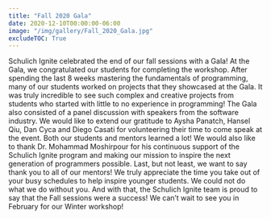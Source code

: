 ```yaml
---
title: "Fall 2020 Gala"
date: 2020-12-10T00:00:00-06:00
image: "/img/gallery/Fall_2020_Gala.jpg"
excludeTOC: True
---
```

Schulich Ignite celebrated the end of our fall sessions with a Gala! At the Gala, we congratulated our students for completing the workshop. After spending the last 8 weeks mastering the fundamentals of programming, many of our students worked on projects that they showcased at the Gala. It was truly incredible to see such complex and creative projects from students who started with little to no experience in programming! The Gala also consisted of a panel discussion with speakers from the software industry. We would like to extend our gratitude to Aysha Panatch, Hansel Qiu, Dan Cyca and Diego Casati for volunteering their time to come speak at the event. Both our students and mentors learned a lot! We would also like to thank Dr. Mohammad Moshirpour for his continuous support of the Schulich Ignite program and making our mission to inspire the next generation of programmers possible. 
Last, but not least, we want to say thank you to all of our mentors! We truly appreciate the time you take out of your busy schedules to help inspire younger students. We could not do what we do without you. And with that, the Schulich Ignite team is proud to say that the Fall sessions were a success! We can’t wait to see you in February for our Winter workshop!